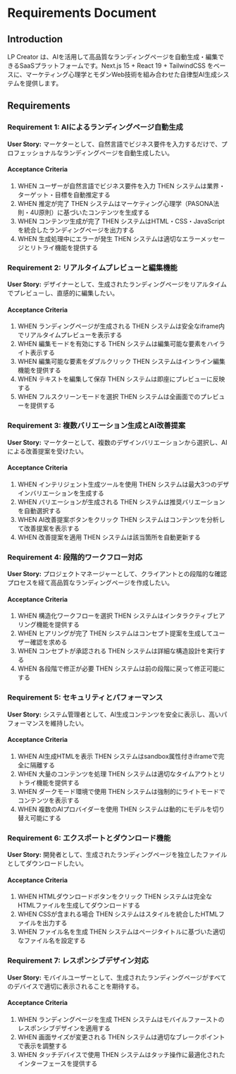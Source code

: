 # Requirements Document

## Introduction

LP Creator は、AIを活用して高品質なランディングページを自動生成・編集できるSaaSプラットフォームです。Next.js 15 + React 19 + TailwindCSS をベースに、マーケティング心理学とモダンWeb技術を組み合わせた自律型AI生成システムを提供します。

## Requirements

### Requirement 1: AIによるランディングページ自動生成

**User Story:** マーケターとして、自然言語でビジネス要件を入力するだけで、プロフェッショナルなランディングページを自動生成したい。

#### Acceptance Criteria

1. WHEN ユーザーが自然言語でビジネス要件を入力 THEN システムは業界・ターゲット・目標を自動推定する
2. WHEN 推定が完了 THEN システムはマーケティング心理学（PASONA法則・4U原則）に基づいたコンテンツを生成する
3. WHEN コンテンツ生成が完了 THEN システムはHTML・CSS・JavaScriptを統合したランディングページを出力する
4. WHEN 生成処理中にエラーが発生 THEN システムは適切なエラーメッセージとリトライ機能を提供する

### Requirement 2: リアルタイムプレビューと編集機能

**User Story:** デザイナーとして、生成されたランディングページをリアルタイムでプレビューし、直感的に編集したい。

#### Acceptance Criteria

1. WHEN ランディングページが生成される THEN システムは安全なiframe内でリアルタイムプレビューを表示する
2. WHEN 編集モードを有効にする THEN システムは編集可能な要素をハイライト表示する
3. WHEN 編集可能な要素をダブルクリック THEN システムはインライン編集機能を提供する
4. WHEN テキストを編集して保存 THEN システムは即座にプレビューに反映する
5. WHEN フルスクリーンモードを選択 THEN システムは全画面でのプレビューを提供する

### Requirement 3: 複数バリエーション生成とAI改善提案

**User Story:** マーケターとして、複数のデザインバリエーションから選択し、AI による改善提案を受けたい。

#### Acceptance Criteria

1. WHEN インテリジェント生成ツールを使用 THEN システムは最大3つのデザインバリエーションを生成する
2. WHEN バリエーションが生成される THEN システムは推奨バリエーションを自動選択する
3. WHEN AI改善提案ボタンをクリック THEN システムはコンテンツを分析して改善提案を表示する
4. WHEN 改善提案を適用 THEN システムは該当箇所を自動更新する

### Requirement 4: 段階的ワークフロー対応

**User Story:** プロジェクトマネージャーとして、クライアントとの段階的な確認プロセスを経て高品質なランディングページを作成したい。

#### Acceptance Criteria

1. WHEN 構造化ワークフローを選択 THEN システムはインタラクティブヒアリング機能を提供する
2. WHEN ヒアリングが完了 THEN システムはコンセプト提案を生成してユーザー確認を求める
3. WHEN コンセプトが承認される THEN システムは詳細な構造設計を実行する
4. WHEN 各段階で修正が必要 THEN システムは前の段階に戻って修正可能にする

### Requirement 5: セキュリティとパフォーマンス

**User Story:** システム管理者として、AI生成コンテンツを安全に表示し、高いパフォーマンスを維持したい。

#### Acceptance Criteria

1. WHEN AI生成HTMLを表示 THEN システムはsandbox属性付きiframeで完全に隔離する
2. WHEN 大量のコンテンツを処理 THEN システムは適切なタイムアウトとリトライ機能を提供する
3. WHEN ダークモード環境で使用 THEN システムは強制的にライトモードでコンテンツを表示する
4. WHEN 複数のAIプロバイダーを使用 THEN システムは動的にモデルを切り替え可能にする

### Requirement 6: エクスポートとダウンロード機能

**User Story:** 開発者として、生成されたランディングページを独立したファイルとしてダウンロードしたい。

#### Acceptance Criteria

1. WHEN HTMLダウンロードボタンをクリック THEN システムは完全なHTMLファイルを生成してダウンロードする
2. WHEN CSSが含まれる場合 THEN システムはスタイルを統合したHTMLファイルを出力する
3. WHEN ファイル名を生成 THEN システムはページタイトルに基づいた適切なファイル名を設定する

### Requirement 7: レスポンシブデザイン対応

**User Story:** モバイルユーザーとして、生成されたランディングページがすべてのデバイスで適切に表示されることを期待する。

#### Acceptance Criteria

1. WHEN ランディングページを生成 THEN システムはモバイルファーストのレスポンシブデザインを適用する
2. WHEN 画面サイズが変更される THEN システムは適切なブレークポイントで表示を調整する
3. WHEN タッチデバイスで使用 THEN システムはタッチ操作に最適化されたインターフェースを提供する